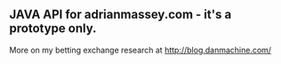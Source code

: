 ## JAVA API for adrianmassey.com - it's a prototype only.

More on my betting exchange research at http://blog.danmachine.com/
